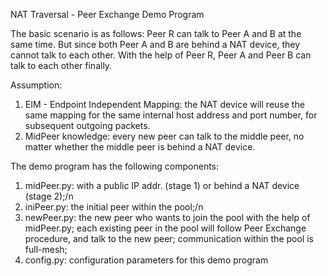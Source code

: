 NAT Traversal - Peer Exchange Demo Program

The basic scenario is as follows:
Peer R can talk to Peer A and B at the same time. But since both Peer A and B are behind a NAT device, they cannot talk to each other. With the help of Peer R, Peer A and Peer B can talk to each other finally.

Assumption:
1. EIM - Endpoint Independent Mapping: the NAT device will reuse the same mapping for the same internal host address and port number, for subsequent outgoing packets.
2. MidPeer knowledge: every new peer can talk to the middle peer, no matter whether the middle peer is behind a NAT device.

The demo program has the following components:
1. midPeer.py: with a public IP addr. (stage 1) or behind a NAT device (stage 2);/n
2. iniPeer.py: the initial peer within the pool;/n
3. newPeer.py: the new peer who wants to join the pool with the help of midPeer.py; each existing peer in the pool will follow Peer Exchange procedure, and talk to the new peer; communication within the pool is full-mesh;
4. config.py: configuration parameters for this demo program
